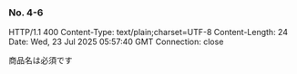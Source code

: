 ### No. 4-6

HTTP/1.1 400 
Content-Type: text/plain;charset=UTF-8
Content-Length: 24
Date: Wed, 23 Jul 2025 05:57:40 GMT
Connection: close

商品名は必須です